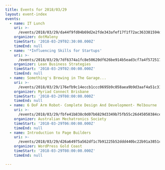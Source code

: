 ```yaml
---
title: Events for 2018/03/29
layout: event-index
events:
  - name: IT Lunch
    uri: >-
      /events/2018/03/29/da44f9fd04b69d2e2fde343afef17f1f72ac363381594d63dd99dfc0d4ca217d
    organizer: dotMaleny
    timeStart: '2018-03-29T02:30:00.000Z'
    timeEnd: null
  - name: '*Influencing Skills for Startups'
    uri: >-
      /events/2018/03/29/7df6374a1fc8e50620df626be914b5ead3cf7a4f5725177b4c1df7b7cd487a62
    organizer: Lean Business Strategies
    timeStart: '2018-03-29T02:00:00.000Z'
    timeEnd: null
  - name: Something's Brewing in The Garage...
    uri: >-
      /events/2018/03/29/176efb9c14eccb1ccc0695b9c058aea9b9d3aaf4a51c317595e8d09ab94964a2
    organizer: Myriad Connect Brisbane
    timeStart: '2018-03-29T08:00:00.000Z'
    timeEnd: null
  - name: 6 DoF Arm Robot- Complete Design And Development- Melbourne
    uri: >-
      /events/2018/03/29/fbfe41b838c0d07b6829d3349b75fb55c26d45050384ce162e785b07ff55fdf5
    organizer: Australian Mechatronics Society
    timeStart: '2018-03-29T06:00:00.000Z'
    timeEnd: null
  - name: Introduction to Page Builders
    uri: >-
      /events/2018/03/29/d26a64975a562df1c7b91225b52ddd440bc22b91a3851c0c9acc4b2fafde8ac8
    organizer: WordPress Gold Coast
    timeStart: '2018-03-29T08:00:00.000Z'
    timeEnd: null

---
```

